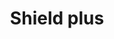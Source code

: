 ---
title: Shield plus
tags: ["shield", "plus", "secure", "protect", "safety", "strength", "enhance"]
icon: shield-plus
svg: '<svg xmlns="http://www.w3.org/2000/svg" width="24" height="24" fill="none" viewBox="0 0 24 24" stroke-width="1.5" stroke-linecap="round" stroke-linejoin="round" stroke="currentColor"><path d="M11.476 20.641a.894.894 0 0 0 1.048 0C14.181 19.459 19.2 15.509 19.2 11V6.183a.532.532 0 0 0-.48-.53v0c-2.05-.199-4.02-.89-5.744-2.016l-.617-.403a.657.657 0 0 0-.718 0l-.617.403a12.768 12.768 0 0 1-5.743 2.016v0a.532.532 0 0 0-.481.53V11c0 4.508 5.019 8.46 6.676 9.641ZM10 11h4m-2-2v4"/></svg>'
---